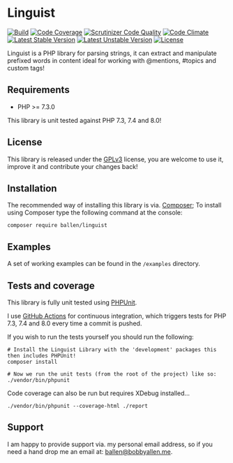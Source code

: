 # Linguist

[![Build](https://github.com/allebb/linguist/workflows/build/badge.svg)](https://github.com/allebb/linguist/actions)
[![Code Coverage](https://codecov.io/gh/allebb/linguist/branch/master/graph/badge.svg)](https://codecov.io/gh/allebb/linguist)
[![Scrutinizer Code Quality](https://scrutinizer-ci.com/g/allebb/linguist/badges/quality-score.png?b=master)](https://scrutinizer-ci.com/g/allebb/linguist/?branch=master)
[![Code Climate](https://codeclimate.com/github/allebb/linguist/badges/gpa.svg)](https://codeclimate.com/github/allebb/linguist)
[![Latest Stable Version](https://poser.pugx.org/ballen/linguist/v/stable)](https://packagist.org/packages/ballen/linguist)
[![Latest Unstable Version](https://poser.pugx.org/ballen/linguist/v/unstable)](https://packagist.org/packages/ballen/linguist)
[![License](https://poser.pugx.org/ballen/linguist/license)](https://packagist.org/packages/ballen/linguist)

Linguist is a PHP library for parsing strings, it can extract and manipulate prefixed words in content ideal for working with @mentions, #topics and custom tags!

Requirements
------------

* PHP >= 7.3.0

This library is unit tested against PHP 7.3, 7.4 and 8.0!

License
-------

This library is released under the [GPLv3](https://raw.githubusercontent.com/allebb/linguist/master/LICENSE) license, you are welcome to use it, improve it and contribute your changes back!

Installation
------------

The recommended way of installing this library is via. [Composer](http://getcomposer.org); To install using Composer type the following command at the console:

```shell
composer require ballen/linguist
```

Examples
--------

A set of working examples can be found in the ``/examples`` directory.

Tests and coverage
------------------

This library is fully unit tested using [PHPUnit](https://phpunit.de/).

I use [GitHub Actions](https://github.com/) for continuous integration, which triggers tests for PHP 7.3, 7.4 and 8.0 every time a commit is pushed.

If you wish to run the tests yourself you should run the following:

```shell
# Install the Linguist Library with the 'development' packages this then includes PHPUnit!
composer install

# Now we run the unit tests (from the root of the project) like so:
./vendor/bin/phpunit
```

Code coverage can also be run but requires XDebug installed...

```shell
./vendor/bin/phpunit --coverage-html ./report
```

Support
-------

I am happy to provide support via. my personal email address, so if you need a hand drop me an email at: [ballen@bobbyallen.me]().
